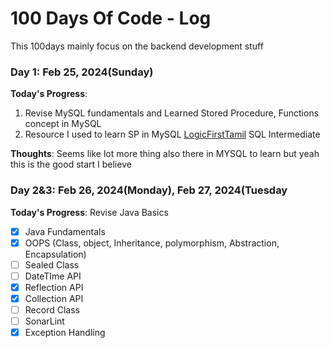 # 100 Days Of Code - Log
This 100days mainly focus on the backend development stuff

### Day 1: Feb 25, 2024(Sunday)

**Today's Progress**: 
1. Revise MySQL fundamentals and Learned Stored Procedure, Functions concept in MySQL
2. Resource I used to learn SP in MySQL [LogicFirstTamil](https://www.youtube.com/watch?v=EGx_7MGWZnE&ab_channel=LogicFirstTamil) SQL Intermediate

**Thoughts**: Seems like lot more thing also there in MYSQL to learn but yeah this is the good start I believe

### Day 2&3: Feb 26, 2024(Monday), Feb 27, 2024(Tuesday

**Today's Progress**: Revise Java Basics

- [x] Java Fundamentals
- [x] OOPS (Class, object, Inheritance, polymorphism, Abstraction, Encapsulation)
- [ ] Sealed Class
- [ ] DateTIme API
- [X] Reflection API
- [x] Collection API
- [ ] Record Class
- [ ] SonarLint
- [x] Exception Handling
